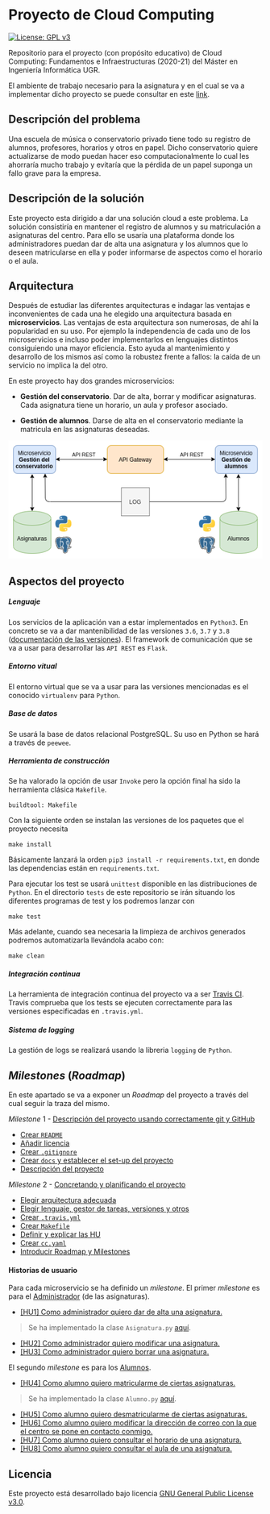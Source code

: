 # Proyecto de Cloud Computing

[![License: GPL v3](https://img.shields.io/badge/License-GPL%20v3-blue.svg)](https://www.gnu.org/licenses/gpl-3.0)

Repositorio para el proyecto (con propósito educativo) de Cloud Computing: Fundamentos e Infraestructuras (2020-21) del Máster en Ingeniería Informática UGR.

El ambiente de trabajo necesario para la asignatura y en el cual se va a implementar dicho proyecto se puede consultar en este [link](https://github.com/Carlossamu7/CC1-Proyecto/blob/master/docs/set-up.md).

## Descripción del problema

Una escuela de música o conservatorio privado tiene todo su registro de alumnos, profesores, horarios y otros en papel. Dicho conservatorio quiere actualizarse de modo puedan hacer eso computacionalmente lo cual les ahorraría mucho trabajo y evitaría que la pérdida de un papel suponga un fallo grave para la empresa.

## Descripción de la solución

Este proyecto esta dirigido a dar una solución cloud a este problema. La solución consistiría en mantener el registro de alumnos y su matriculación a asignaturas del centro. Para ello se usaría una plataforma donde los administradores puedan dar de alta una asignatura y los alumnos que lo deseen matricularse en ella y poder informarse de aspectos como el horario o el aula.

## Arquitectura

Después de estudiar las diferentes arquitecturas e indagar las ventajas e inconvenientes de cada una he elegido una arquitectura basada en **microservicios**.
Las ventajas de esta arquitectura son numerosas, de ahí la popularidad en su uso. Por ejemplo la independencia de cada uno de los microservicios e incluso poder implementarlos en lenguajes distintos consiguiendo una mayor eficiencia. Esto ayuda al mantenimiento y desarrollo de los mismos así como la robustez frente a fallos: la caída de un servicio no implica la del otro.

En este proyecto hay dos grandes microservicios:

- **Gestión del conservatorio**. Dar de alta, borrar y modificar asignaturas. Cada asignatura tiene un horario, un aula y profesor asociado.

- **Gestión de alumnos**. Darse de alta en el conservatorio mediante la matricula en las asignaturas deseadas.

![](./docs/images/sem_02_03/CC-Arch.png)

## Aspectos del proyecto

##### Lenguaje

Los servicios de la aplicación van a estar implementados en `Python3`. En concreto se va a dar mantenibilidad de las versiones `3.6`, `3.7` y `3.8` ([documentación de las versiones](https://www.python.org/doc/versions/)). El framework de comunicación que se va a usar para desarrollar las `API REST` es `Flask`.

##### Entorno vitual

El entorno virtual que se va a usar para las versiones mencionadas es el conocido `virtualenv` para `Python`.

##### Base de datos

Se usará la base de datos relacional PostgreSQL. Su uso en Python se hará a través de `peewee`.

##### Herramienta de construcción

Se ha valorado la opción de usar `Invoke` pero la opción final ha sido la herramienta clásica `Makefile`.

```
buildtool: Makefile
```

Con la siguiente orden se instalan las versiones de los paquetes que el proyecto necesita

```
make install
```

Básicamente lanzará la orden `pip3 install -r requirements.txt`, en donde las dependencias están en `requirements.txt`.

Para ejecutar los test se usará `unittest` disponible en las distribuciones de `Python`. En el directorio `tests` de este repositorio se irán situando los diferentes programas de test y los podremos lanzar con

```
make test
```

Más adelante, cuando sea necesaria la limpieza de archivos generados podremos automatizarla llevándola acabo con:

```
make clean
```

##### Integración continua

La herramienta de integración continua del proyecto va a ser [Travis CI](https://travis-ci.org/getting_started). Travis comprueba que los tests se ejecuten correctamente para las versiones especificadas en `.travis.yml`.

##### Sistema de logging

La gestión de logs se realizará usando la libreria `logging` de `Python`.

## *Milestones* (*Roadmap*)

En este apartado se va a exponer un *Roadmap* del proyecto a través del cual seguir la traza del mismo.

*Milestone* 1 - [Descripción del proyecto usando correctamente git y GitHub](https://github.com/Carlossamu7/CC1-Conservatorio/milestone/1)

- [Crear `README`](https://github.com/Carlossamu7/CC1-Conservatorio/issues/1)
- [Añadir licencia](https://github.com/Carlossamu7/CC1-Conservatorio/issues/2)
- [Crear `.gitignore`](https://github.com/Carlossamu7/CC1-Conservatorio/issues/3)
- [Crear `docs` y establecer el set-up del proyecto](https://github.com/Carlossamu7/CC1-Conservatorio/issues/4)
- [Descripción del proyecto](https://github.com/Carlossamu7/CC1-Conservatorio/issues/5)


*Milestone* 2 - [Concretando y planificando el proyecto](https://github.com/Carlossamu7/CC1-Conservatorio/milestone/2)

- [Elegir arquitectura adecuada](https://github.com/Carlossamu7/CC1-Conservatorio/issues/7)
- [Elegir lenguaje, gestor de tareas, versiones y otros](https://github.com/Carlossamu7/CC1-Conservatorio/issues/8)
- [Crear `.travis.yml`](https://github.com/Carlossamu7/CC1-Conservatorio/issues/9)
- [Crear `Makefile`](https://github.com/Carlossamu7/CC1-Conservatorio/issues/10)
- [Definir y explicar las HU](https://github.com/Carlossamu7/CC1-Conservatorio/issues/11)
- [Crear `cc.yaml`](https://github.com/Carlossamu7/CC1-Conservatorio/issues/20)
- [Introducir Roadmap y Milestones](https://github.com/Carlossamu7/CC1-Conservatorio/issues/21)

#### Historias de usuario

Para cada microservicio se ha definido un *milestone*. El primer *milestone* es para el [Administrador](https://github.com/Carlossamu7/CC1-Conservatorio/milestone/4) (de las asignaturas).
- [[HU1] Como administrador quiero dar de alta una asignatura.](https://github.com/Carlossamu7/CC1-Conservatorio/issues/12)

> Se ha implementado la clase `Asignatura.py` [aquí](https://github.com/Carlossamu7/CC1-Conservatorio/blob/master/src/Asignatura.py).

- [[HU2] Como administrador quiero modificar una asignatura.](https://github.com/Carlossamu7/CC1-Conservatorio/issues/13)
- [[HU3] Como administrador quiero borrar una asignatura.](https://github.com/Carlossamu7/CC1-Conservatorio/issues/14)


El segundo *milestone* es para los [Alumnos](https://github.com/Carlossamu7/CC1-Conservatorio/milestone/3).
- [[HU4] Como alumno quiero matricularme de ciertas asignaturas.](https://github.com/Carlossamu7/CC1-Conservatorio/issues/15)

> Se ha implementado la clase `Alumno.py` [aquí](https://github.com/Carlossamu7/CC1-Conservatorio/blob/master/src/Alumno.py).

- [[HU5] Como alumno quiero desmatricularme de ciertas asignaturas.](https://github.com/Carlossamu7/CC1-Conservatorio/issues/16)
- [[HU6] Como alumno quiero modificar la dirección de correo con la que el centro se pone en contacto conmigo.](https://github.com/Carlossamu7/CC1-Conservatorio/issues/17)
- [[HU7] Como alumno quiero consultar el horario de una asignatura.](https://github.com/Carlossamu7/CC1-Conservatorio/issues/18)
- [[HU8] Como alumno quiero consultar el aula de una asignatura.](https://github.com/Carlossamu7/CC1-Conservatorio/issues/19)

## Licencia

Este proyecto está desarrollado bajo licencia [GNU General Public License v3.0](https://es.wikipedia.org/wiki/GNU_General_Public_License).
